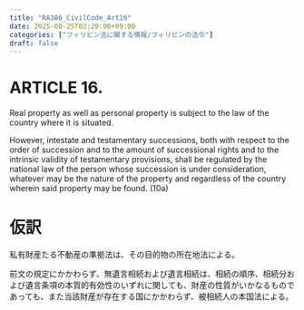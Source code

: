 ```yaml
---
title: "RA386_CivilCode_Art16"
date: 2025-08-25T02:20:00+09:00
categories: ["フィリピン法に関する情報/フィリピンの法令"]
draft: false
---
```


# ARTICLE 16.

Real property as well as personal property is subject to the law of the country where it is situated.

However, intestate and testamentary successions, both with respect to the order of succession and to the amount of successional rights and to the intrinsic validity of testamentary provisions, shall be regulated by the national law of the person whose succession is under consideration, whatever may be the nature of the property and regardless of the country wherein said property may be found. (10a)

# 仮訳

私有財産たる不動産の準拠法は、その目的物の所在地法による。

前文の規定にかかわらず、無遺言相続および遺言相続は、相続の順序、相続分および遺言条項の本質的有効性のいずれに関しても、財産の性質がいかなるものであっても、また当該財産が存在する国にかかわらず、被相続人の本国法による。
